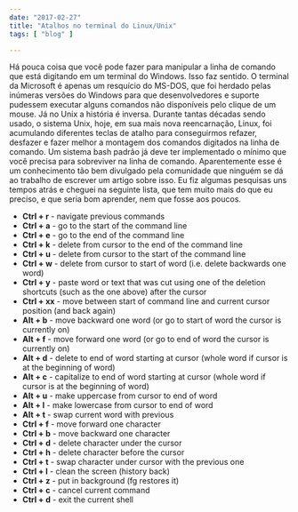 ```yaml
---
date: "2017-02-27"
title: "Atalhos no terminal do Linux/Unix"
tags: [ "blog" ]

---
```

Há pouca coisa que você pode fazer para manipular a linha de comando que está digitando em um terminal do Windows. Isso faz sentido. O terminal da Microsoft é apenas um resquício do MS-DOS, que foi herdado pelas inúmeras versões do Windows para que desenvolvedores e suporte pudessem executar alguns comandos não disponíveis pelo clique de um mouse. Já no Unix a história é inversa. Durante tantas décadas sendo usado, o sistema Unix, hoje, em sua mais nova reencarnação, Linux, foi acumulando diferentes teclas de atalho para conseguirmos refazer, desfazer e fazer melhor a montagem dos comandos digitados na linha de comando. Um sistema bash padrão já deve ter implementado o mínimo que você precisa para sobreviver na linha de comando. Aparentemente esse é um conhecimento tão bem divulgado pela comunidade que ninguém se dá ao trabalho de escrever um artigo sobre isso. Eu fiz algumas pesquisas uns tempos atrás e cheguei na seguinte lista, que tem muito mais do que eu preciso, e que seria bom aprender, nem que fosse aos poucos.

 - __Ctrl + r__ - navigate previous commands
 - __Ctrl + a__ - go to the start of the command line
 - __Ctrl + e__ - go to the end of the command line
 - __Ctrl + k__ - delete from cursor to the end of the command line
 - __Ctrl + u__ - delete from cursor to the start of the command line
 - __Ctrl + w__ - delete from cursor to start of word (i.e. delete backwards one word)
 - __Ctrl + y__ - paste word or text that was cut using one of the deletion shortcuts (such as the one above) after the cursor
 - __Ctrl + xx__ - move between start of command line and current cursor position (and back again)
 - __Alt + b__ - move backward one word (or go to start of word the cursor is currently on)
 - __Alt + f__ - move forward one word (or go to end of word the cursor is currently on)
 - __Alt + d__ - delete to end of word starting at cursor (whole word if cursor is at the beginning of word)
 - __Alt + c__ - capitalize to end of word starting at cursor (whole word if cursor is at the beginning of word)
 - __Alt + u__ - make uppercase from cursor to end of word
 - __Alt + l__ - make lowercase from cursor to end of word
 - __Alt + t__ - swap current word with previous
 - __Ctrl + f__ - move forward one character
 - __Ctrl + b__ - move backward one character
 - __Ctrl + d__ - delete character under the cursor
 - __Ctrl + h__ - delete character before the cursor
 - __Ctrl + t__ - swap character under cursor with the previous one
 - __Ctrl + l__ - clean the screen (history back)
 - __Ctrl + z__ - put in background (fg restores it)
 - __Ctrl + c__ - cancel current command
 - __Ctrl + d__ - exit the current shell

